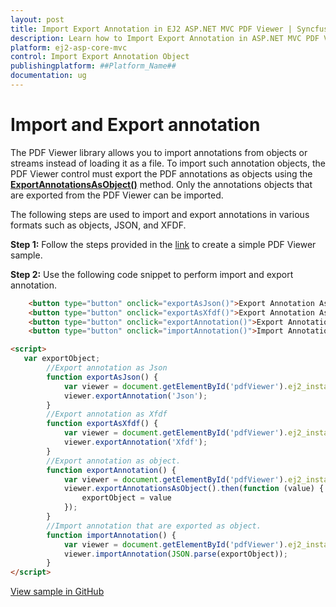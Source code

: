 ```yaml
---
layout: post
title: Import Export Annotation in EJ2 ASP.NET MVC PDF Viewer | Syncfusion
description: Learn how to Import Export Annotation in ASP.NET MVC PDF Viewer component of Syncfusion Essential JS 2 and more.
platform: ej2-asp-core-mvc
control: Import Export Annotation Object
publishingplatform: ##Platform_Name##
documentation: ug
---
```



# Import and Export annotation

The PDF Viewer library allows you to import annotations from objects or streams instead of loading it as a file. To import such annotation objects, the PDF Viewer control must export the PDF annotations as objects using the [**ExportAnnotationsAsObject()**](https://ej2.syncfusion.com/documentation/api/pdfviewer/#exportannotationsasobject) method. Only the annotations objects that are exported from the PDF Viewer can be imported.

The following steps are used to import and export annotations in various formats such as objects, JSON, and XFDF.

**Step 1:** Follow the steps provided in the [link](https://ej2.syncfusion.com/aspnetmvc/documentation/pdfviewer/getting-started/) to create a simple PDF Viewer sample.

**Step 2:** Use the following code snippet to perform import and export annotation.

```html
    <button type="button" onclick="exportAsJson()">Export Annotation As Json</button>
    <button type="button" onclick="exportAsXfdf()">Export Annotation As Xfdf</button>
    <button type="button" onclick="exportAnnotation()">Export Annotation</button>
    <button type="button" onclick="importAnnotation()">Import Annotation</button>

<script>
   var exportObject;
        //Export annotation as Json
        function exportAsJson() {
            var viewer = document.getElementById('pdfViewer').ej2_instances[0];
            viewer.exportAnnotation('Json');
        }
        //Export annotation as Xfdf
        function exportAsXfdf() {
            var viewer = document.getElementById('pdfViewer').ej2_instances[0];
            viewer.exportAnnotation('Xfdf');
        }
        //Export annotation as object.
        function exportAnnotation() {
            var viewer = document.getElementById('pdfViewer').ej2_instances[0];
            viewer.exportAnnotationsAsObject().then(function (value) {
                exportObject = value
            });
        }
        //Import annotation that are exported as object.
        function importAnnotation() {
            var viewer = document.getElementById('pdfViewer').ej2_instances[0];
            viewer.importAnnotation(JSON.parse(exportObject));
        }
</script>
```

[View sample in GitHub](https://github.com/SyncfusionExamples/mvc-pdf-viewer-examples/tree/master/How%20to)